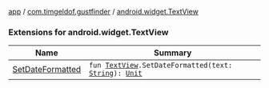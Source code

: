 [app](../../index.md) / [com.timgeldof.gustfinder](../index.md) / [android.widget.TextView](./index.md)

### Extensions for android.widget.TextView

| Name | Summary |
|---|---|
| [SetDateFormatted](-set-date-formatted.md) | `fun `[`TextView`](https://developer.android.com/reference/android/widget/TextView.html)`.SetDateFormatted(text: `[`String`](https://kotlinlang.org/api/latest/jvm/stdlib/kotlin/-string/index.html)`): `[`Unit`](https://kotlinlang.org/api/latest/jvm/stdlib/kotlin/-unit/index.html) |
